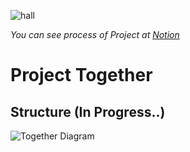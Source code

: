 ![hall](https://user-images.githubusercontent.com/25034289/74009188-0f768800-49c6-11ea-80fa-c5b21b14d78c.gif)

*You can see process of Project at [Notion](https://www.notion.so/rukasp/Project-Together-ecc53d8874ed4d47948afb8b53c7d10e)*
# Project Together
## Structure (In Progress..)
![Together Diagram](https://user-images.githubusercontent.com/25034289/74342681-392c1680-4ded-11ea-87db-426bfb5ef628.png)
